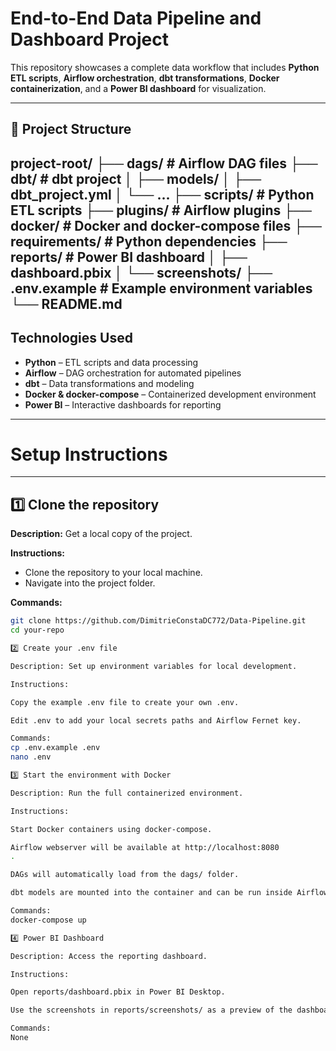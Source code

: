 # End-to-End Data Pipeline and Dashboard Project

This repository showcases a complete data workflow that includes **Python ETL scripts**, **Airflow orchestration**, **dbt transformations**, **Docker containerization**, and a **Power BI dashboard** for visualization.

---

## 📁 Project Structure
project-root/
├── dags/ # Airflow DAG files
├── dbt/ # dbt project
│ ├── models/
│ ├── dbt_project.yml
│ └── ...
├── scripts/ # Python ETL scripts
├── plugins/ # Airflow plugins
├── docker/ # Docker and docker-compose files
├── requirements/ # Python dependencies
├── reports/ # Power BI dashboard
│ ├── dashboard.pbix
│ └── screenshots/
├── .env.example # Example environment variables
└── README.md
---

## Technologies Used

- **Python** – ETL scripts and data processing
- **Airflow** – DAG orchestration for automated pipelines
- **dbt** – Data transformations and modeling
- **Docker & docker-compose** – Containerized development environment
- **Power BI** – Interactive dashboards for reporting

---

# Setup Instructions

---

## 1️⃣ Clone the repository

**Description:** Get a local copy of the project.

**Instructions:**
- Clone the repository to your local machine.
- Navigate into the project folder.

**Commands:**
```bash
git clone https://github.com/DimitrieConstaDC772/Data-Pipeline.git
cd your-repo

2️⃣ Create your .env file

Description: Set up environment variables for local development.

Instructions:

Copy the example .env file to create your own .env.

Edit .env to add your local secrets paths and Airflow Fernet key.

Commands:
cp .env.example .env
nano .env

3️⃣ Start the environment with Docker

Description: Run the full containerized environment.

Instructions:

Start Docker containers using docker-compose.

Airflow webserver will be available at http://localhost:8080
.

DAGs will automatically load from the dags/ folder.

dbt models are mounted into the container and can be run inside Airflow tasks.

Commands:
docker-compose up

4️⃣ Power BI Dashboard

Description: Access the reporting dashboard.

Instructions:

Open reports/dashboard.pbix in Power BI Desktop.

Use the screenshots in reports/screenshots/ as a preview of the dashboard pages.

Commands:
None


